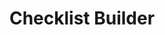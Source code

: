 ---
layout: compose
sideNavigation: sidenav.vascan
lang-ref: checklist-builder
lang: en
title: Checklist Builder
description: Create species checklist Database with VASCAN
background: /assets/images/Taxus.jpeg
imageLicense: Taxus brevifolia Nutt. observed in Canada by John D. Reynolds via [iNaturalist](https://www.inaturalist.org/observations/126596172)
height: 70vh
composition:
  - type: heroImage
  - type: floatingText
    data: vascan.checklistBuilder
---